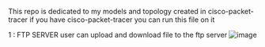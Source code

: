 This repo is dedicated to my
models and topology created in cisco-packet-tracer 
if you have  cisco-packet-tracer  you can run this file on it 


1 : FTP SERVER 
    user can upload and download file to the ftp server 
![image](https://github.com/user-attachments/assets/55c7dc3a-28fc-473d-87a7-8a13153aa1ee)
